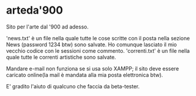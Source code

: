 # arteda'900
Sito per l'arte dal '900 ad adesso.

'news.txt' è un file nella quale tutte le cose scritte con il posta nella sezione News (password 1234 btw) sono salvate.
Ho comunque lasciato il mio vecchio codice con le sessioni come commento.
'correnti.txt' è un file nella quale tutte le correnti artistiche sono salvate.

Mandare e-mail non funziona se si usa solo XAMPP; il sito deve essere caricato online(la mail è mandata alla mia posta elettronica btw).

E' gradito l'aiuto di qualcuno che faccia da beta-tester.